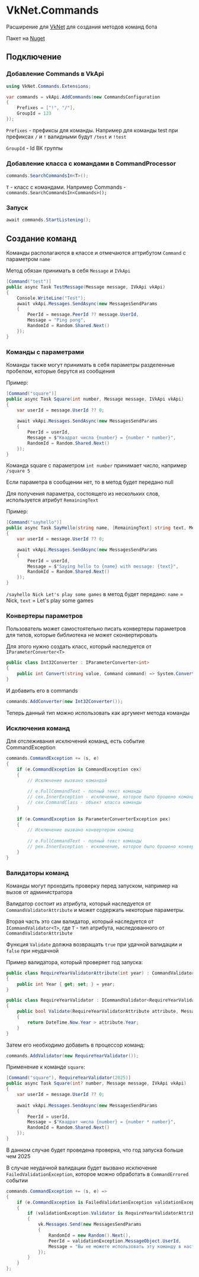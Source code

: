 # VkNet.Commands

Расширение для [VkNet](https://github.com/vknet/vk) для создания методов команд бота

Пакет на [Nuget](https://www.nuget.org/packages/VkNet.Commands/1.0.0)

## Подключение

### Добавление Commands в VkApi
```C#
using VkNet.Commands.Extensions;

var commands = vkApi.AddCommands(new CommandsConfiguration
{
    Prefixes = ["!", "/"],
    GroupId = 123
});
```
`Prefixes` - префиксы для команды. Например для команды test при префиксах `/` и `!` валидными будут `/test` и `!test`

`GroupId` - Id ВК группы

### Добавление класса с командами в CommandProcessor

```C#
commands.SearchCommandsIn<T>();
```
`T` - класс с командами. Например Commands - `commands.SearchCommandsIn<Commands>();`

### Запуск

```C#
await commands.StartListening();
```

## Создание команд

Команды располагаются в классе и отмечаются аттрибутом `Command` с параметром `name`

Метод обязан принимать в себя `Message` и `IVkApi`
```C#
[Command("test")]
public async Task TestMessage(Message message, IVkApi vkApi)
{
    Console.WriteLine("Test");
    await vkApi.Messages.SendAsync(new MessagesSendParams
    {
        PeerId = message.PeerId ?? message.UserId,
        Message = "Ping pong",
        RandomId = Random.Shared.Next()
    });
}
```

### Команды с параметрами

Команды также могут принимать в себя параметры разделенные пробелом, которые берутся из сообщения

Пример:
```C#
[Command("square")]
public async Task Square(int number, Message message, IVkApi vkApi)
{
    var userId = message.UserId ?? 0;
    
    await vkApi.Messages.SendAsync(new MessagesSendParams
    {
        PeerId = userId,
        Message = $"Квадрат числа {number} = {number * number}",
        RandomId = Random.Shared.Next()
    });
}
```

Команда square с параметром `int number` принимает число, например `/square 5`

Если параметра в сообщении нет, то в метод будет передано null

Для получения параметра, состоящего из нескольких слов, используется атрибут `RemainingText`

Пример:
```C#
[Command("sayhello")]
public async Task SayHello(string name, [RemainingText] string text, Message message, IVkApi vkApi)
{
    var userId = message.UserId ?? 0;

    await vkApi.Messages.SendAsync(new MessagesSendParams
    {
        PeerId = userId,
        Message = $"Saying hello to {name} with message: {text}",
        RandomId = Random.Shared.Next()
    });
}
```
`/sayhello Nick Let's play some games` в метод будет передано: `name` = Nick, `text` = Let's play some games

### Конвертеры параметров

Пользователь может самостоятельно писать конвертеры параметров для типов, которые библиотека не может сконвертировать

Для этого нужно создать класс, который наследуется от `IParameterConverter<T>`

```C#
public class Int32Converter : IParameterConverter<int>
{
    public int Convert(string value, Command command) => System.Convert.ToInt32(value);
}
```

И добавить его в commands

```C#
commands.AddConverter(new Int32Converter());
```

Теперь данный тип можно использовать как аргумент метода команды

### Исключения команд

Для отслеживания исключений команд, есть событие CommandException

```C#
commands.CommandException += (s, e)
{
    if (e.CommandException is CommandException cex)
    {
        // Исключение вызвано командой
        
        // e.FullCommandText - полный текст команды
        // cex.InnerException - исключение, которое было брошено командой
        // cex.CommandClass - объект класса команды
    }
    
    if (e.CommandException is ParameterConverterException pex)
    {
        // Исключение вызвано конвертером команд
        
        // e.FullCommandText - полный текст команды
        // pex.InnerException - исключение, которое было брошено конвертером параметров
    }
}
```

### Валидаторы команд

Команды могут проходить проверку перед запуском, например на вызов от администратора

Валидатор состоит из атрибута, который наследуется от `CommandValidatorAttribute` и может содержать некоторые параметры.

Вторая часть это сам валидатор, который наследуется от `ICommandValidator<T>`, где `T` - тип атрибута, наследованного от `CommandValidatorAttribute`

Функция `Validate` должна возвращать `true` при удачной валидации и `false` при неудачной

Пример валидатора, который проверяет год запуска:

```C#
public class RequireYearValidatorAttribute(int year) : CommandValidatorAttribute
{
    public int Year { get; set; } = year;
}

public class RequireYearValidator : ICommandValidator<RequireYearValidatorAttribute>
{
    public bool Validate(RequireYearValidatorAttribute attribute, Message message, params object?[] parameters)
    { 
        return DateTime.Now.Year > attribute.Year;
    }
}
```

Затем его необходимо добавить в процессор команд:

```C#
commands.AddValidator(new RequireYearValidator());
```

Применение к команде `square`:

```C#
[Command("square"), RequireYearValidator(2025)]
public async Task Square(int? number, Message message, IVkApi vkApi)
{
    var userId = message.UserId ?? 0;
    
    await vkApi.Messages.SendAsync(new MessagesSendParams
    {
        PeerId = userId,
        Message = $"Квадрат числа {number} = {number * number}",
        RandomId = Random.Shared.Next()
    });
}
```

В данном случае будет проведена проверка, что год запуска больше чем 2025

В случае неудачной валидации будет вызвано исключение `FailedValidationException`, которое можно обработать в `CommandErrored` событии

```C#
commands.CommandException += (s, e) =>
{
    if (e.CommandException is FailedValidationException validationException)
    {
        if (validationException.Validator is RequireYearValidatorAttribute)
        {
            vk.Messages.Send(new MessagesSendParams
            {
                RandomId = new Random().Next(),
                PeerId = validationException.MessageObject.UserId,
                Message = "Вы не можете использовать эту команду в настоящее время"
            });
        }
    }
};
```